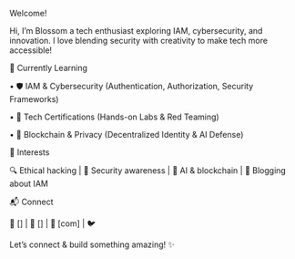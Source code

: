 Welcome!



Hi, I’m Blossom a tech enthusiast exploring IAM, cybersecurity, and innovation. I love blending security with creativity to make tech more accessible!



🌱 Currently Learning

• 🛡️ IAM & Cybersecurity (Authentication, Authorization, Security Frameworks)

• 📜 Tech Certifications (Hands-on Labs & Red Teaming)

• 🔗 Blockchain & Privacy (Decentralized Identity & AI Defense)

🚀 Interests

🔍 Ethical hacking | 🎨 Security awareness | 🤖 AI & blockchain | 📖 Blogging about IAM

📬 Connect

💼 [] | 📝 [] | 💌 [com] | 🐦 

Let’s connect & build something amazing! ✨
